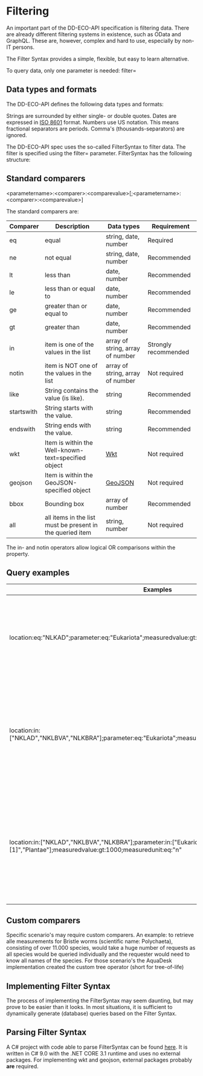 # Filtering

An important part of the DD-ECO-API specification is filtering data.
There are already different filtering systems in existence, such as OData and GraphQL. These are, however, complex and hard to use, especially by non-IT persons.

The Filter Syntax provides a simple, flexible, but easy to learn alternative.

To query data, only one parameter is needed: filter=

## Data types and formats

The DD-ECO-API defines the following data types and formats:

Strings are surrounded by either single- or double quotes.
Dates are expressed in [ISO 8601](https://www.iso.org/iso-8601-date-and-time-format.html) format.
Numbers use US notation. This means fractional separators are periods. Comma's (thousands-separators) are ignored.

The DD-ECO-API spec uses the so-called FilterSyntax to filter data.
The filter is specified using the filter= parameter.
FilterSyntax has the following structure:

## Standard comparers

&lt;parametername&gt;:&lt;comparer&gt;:&lt;comparevalue&gt;[;&lt;parametername&gt;:&lt;comparer&gt;:&lt;comparevalue&gt;]

The standard comparers are:

| Comparer | Description | Data types | Requirement |
|----------|-------------|------|----|
| eq | equal | string, date, number | Required |
| ne | not equal | string, date, number | Recommended |
| lt | less than | date, number | Recommended |
| le | less than or equal to | date, number | Recommended |
| ge | greater than or equal to | date, number | Recommended |
| gt | greater than | date, number | Recommended |
| in | item is one of the values in the list | array of string, array of number | Strongly recommended |
| notin | item is NOT one of the values in the list | array of string, array of number | Not required |
| like | String contains the value (is like). | string | Recommended |
| startswith | String starts with the value. | string | Recommended |
| endswith | String ends with the value. | string | Recommended |
| wkt | Item is within the Well-known-text=specified object | [Wkt](https://en.wikipedia.org/wiki/Well-known_text_representation_of_geometry) | Not required |
| geojson | Item is within the GeoJSON-specified object | [GeoJSON](https://en.wikipedia.org/wiki/GeoJSON) | Not required |
| bbox | Bounding box | array of number | Recommended |
| all | all items in the list must be present in the queried item | string, number | Not required |

The in- and notin operators allow logical OR comparisons within the property.

## Query examples

| Examples | Description |
| --- | --- |
| location&colon;eq&colon;"NLKAD";parameter&colon;eq&colon;"Eukariota";measuredvalue&colon;gt&colon;1000;measuredunit&colon;eq&colon;"n" | Find all Eukariota at location NLKAD where measured value > 1000 and the measurements where expressed in count (n) |
| location&colon;in&colon;["NKLAD","NKLBVA","NLKBRA"];parameter&colon;eq&colon;"Eukariota";measuredvalue&colon;gt&colon;1000;measuredunit&colon;eq&colon;"n" | Find all Eukariota at location NLKAD or NKLBVA or NLKBRA where measured value > 1000 and the measurements where expressed in count (n) |
| location&colon;in&colon;["NKLAD","NKLBVA","NLKBRA"];parameter&colon;in&colon;["Eukariota [1]","Plantae"];measuredvalue&colon;gt&colon;1000;measuredunit&colon;eq&colon;"n" | Find all Eukariota or Plantae at location NLKAD or NKLBVA or NLKBRA where measured value > 1000 and the measurements where expressed in count (n) |

## Custom comparers

Specific scenario's may require custom comparers.
An example: to retrieve alle measurements for Bristle worms (scientific name: Polychaeta), consisting of over 11.000 species, would take a huge number of requests as all species would be queried individually and the requester would need to know all names of the species.
For those scenario's the AquaDesk implementation created the custom tree operator (short for tree-of-life)

## Implementing Filter Syntax

The process of implementing the FilterSyntax may seem daunting, but may prove to be easier than it looks.
In most situations, it is sufficient to dynamically generate (database) queries based on the Filter Syntax.

## Parsing Filter Syntax

A C# project with code able to parse FilterSyntax can be found [here](/CSharp/DD-ECO-FilterParser/DD-ECO-FilterParser.csproj). It is written in C# 9.0 with the .NET CORE 3.1 runtime and uses no external packages.
For implementing wkt and geojson, external packages probably __are__ required.
